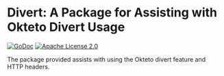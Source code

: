 # Divert: A Package for Assisting with Okteto Divert Usage

[![GoDoc](https://godoc.org/github.com/golang/gddo?status.svg)](http://godoc.org/github.com/okteto/divert)
[![Apache License 2.0](https://img.shields.io/github/license/okteto/okteto.svg?style=flat-square)](https://github.com/okteto/divert/blob/main/LICENSE)

The package provided assists with using the Okteto divert feature and HTTP headers.
